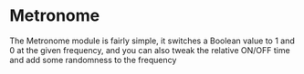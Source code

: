 # Metronome

The Metronome module is fairly simple, it switches a Boolean value to 1 and 0 at the given frequency, and you can also tweak the relative ON/OFF time and add some randomness to the frequency


